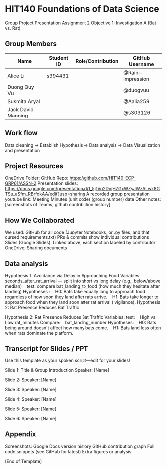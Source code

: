 # HIT140 Foundations of Data Science
Group Project Presentation Assignment 2
Objective 1: Investigation A 
(Bat vs. Rat)


## Group Members
| Name | Student ID | Role/Contribution| GitHub Username|
|-|-|-|-|
|Alice Li |s394431| |@Raini-impression |
|Duong Quy Vu| | |@duogvuu|
|Susmita Aryal|||@Aalia259|
|Jack David Manning|||@s303126|

## Work flow
Data cleaning -> Establish Hypothesis -> Data analysis -> Data Visualization and presentation
##  Project Resources
OneDrive Folder: 
GitHub Repo: https://github.com/HIT140-ECP-GRP61/ASSN-2
Presentation slides: https://docs.google.com/presentation/d/1_5j1Vq2DnjHZGxWZyJWzALwk8GTSu_aSfm_RBrfqkAA/edit?usp=sharing
A recorded group presentation youtube link: 
Meeting Minutes (unit code) (group number) date
Other notes: [screenshots of Teams, github contribution history]


## How We Collaborated

We used:
GitHub for all code (Jupyter Notebooks, or .py files, and that cursed requirements.txt)
PRs & commits show individual contributions 
Slides (Google Slides): Linked above, each section labeled by contributor
OneDrive: Sharing documents

## Data analysis
Hypothesis 1: Avoidance via Delay in Approaching Food
Variables:
   seconds_after_rat_arrival — split into short vs long delay (e.g., below/above median)
    test: compare bat_landing_to_food (how much they hesitate after landing)
Hypotheses :
     H0: Bats take equally long to approach food regardless of how soon they land after rats arrive.
    H1: Bats take longer to approach food when they land soon after rat arrival ( vigilance). Hypothesis 2:  Rat Presence Reduces Bat Traffic

Hypothesis 2: Rat Presence Reduces Bat Traffic
Variables:
test:
     High vs. Low rat_minutes
Compare:
    bat_landing_number
Hypotheses:
    H0: Rats being around doesn't affect how many bats come.
    H1: Bats land less often when rats dominate the platform. 


##  Transcript for Slides / PPT
Use this template as your spoken script—edit for your slides!


Slide 1: Title & Group Introduction
Speaker: [Name]




Slide 2: 
Speaker: [Name]


Slide 3: 
Speaker: [Name]




Slide 4: 
Speaker: [Name]




Slide 5: 
Speaker: [Name]




Slide 6: 
Speaker: [Name]




## Appendix
Screenshots:
Google Docs version history 
GitHub contribution graph
Full code snippets (see GitHub for latest)
Extra figures or analysis


[End of Template]







